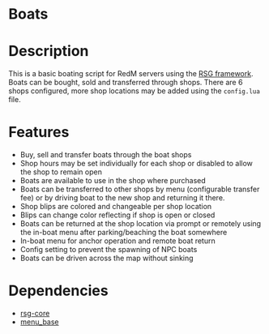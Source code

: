 # Boats

# Description
This is a basic boating script for RedM servers using the [RSG framework](https://github.com/Rexshack-RedM). Boats can be bought, sold and transferred through shops. There are 6 shops configured, more shop locations may be added using the `config.lua` file.

# Features
- Buy, sell and transfer boats through the boat shops
- Shop hours may be set individually for each shop or disabled to allow the shop to remain open
- Boats are available to use in the shop where purchased
- Boats can be transferred to other shops by menu (configurable transfer fee) or by driving boat to the new shop and returning it there.
- Shop blips are colored and changeable per shop location
- Blips can change color reflecting if shop is open or closed
- Boats can be returned at the shop location via prompt or remotely using the in-boat menu after parking/beaching the boat somewhere
- In-boat menu for anchor operation and remote boat return
- Config setting to prevent the spawning of NPC boats
- Boats can be driven across the map without sinking


# Dependencies
- [rsg-core](https://github.com/Rexshack-RedM/rsg-core)
- [menu_base](https://github.com/Rexshack-RedM/menu_base)
